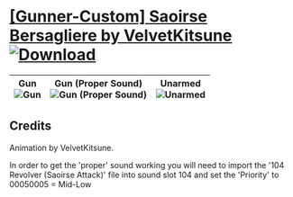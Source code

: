 # [\[Gunner-Custom\] Saoirse Bersagliere by VelvetKitsune](https://github.com/Klokinator/FE-Repo/tree/main/Battle%20Animations/Infantry%20-%20(Bow)%20Archers%20and%20Hunters/%5BGunner-Custom%5D%20Saoirse%20Bersagliere%20by%20VelvetKitsune) [![Download](https://img.shields.io/badge/Download--red?style=social&logo=github)](https://minhaskamal.github.io/DownGit/#/home?url=https://github.com/Klokinator/FE-Repo/tree/main/Battle%20Animations/Infantry%20-%20(Bow)%20Archers%20and%20Hunters/%5BGunner-Custom%5D%20Saoirse%20Bersagliere%20by%20VelvetKitsune)

| <b>Gun</b><br/><img alt="Gun" src="https://raw.githubusercontent.com/Klokinator/FE-Repo/main/Battle%20Animations/Infantry%20-%20(Bow)%20Archers%20and%20Hunters/%5BGunner-Custom%5D%20Saoirse%20Bersagliere%20by%20VelvetKitsune/8.%20Gun/Gun.gif"/> | <b>Gun (Proper Sound)</b><br/><img alt="Gun (Proper Sound)" src="https://raw.githubusercontent.com/Klokinator/FE-Repo/main/Battle%20Animations/Infantry%20-%20(Bow)%20Archers%20and%20Hunters/%5BGunner-Custom%5D%20Saoirse%20Bersagliere%20by%20VelvetKitsune/8.%20Gun%20(Proper%20Sound)/Gun.gif"/> | <b>Unarmed</b><br/><img alt="Unarmed" src="https://raw.githubusercontent.com/Klokinator/FE-Repo/main/Battle%20Animations/Infantry%20-%20(Bow)%20Archers%20and%20Hunters/%5BGunner-Custom%5D%20Saoirse%20Bersagliere%20by%20VelvetKitsune/8.%20Unarmed/Unarmed.gif"/> |
| :---: | :---: | :---: |

## Credits

Animation by VelvetKitsune.

In order to get the 'proper' sound working you will need to import the '104 Revolver (Saoirse Attack)' file into sound slot 104 and set the 'Priority' to 00050005 = Mid-Low

